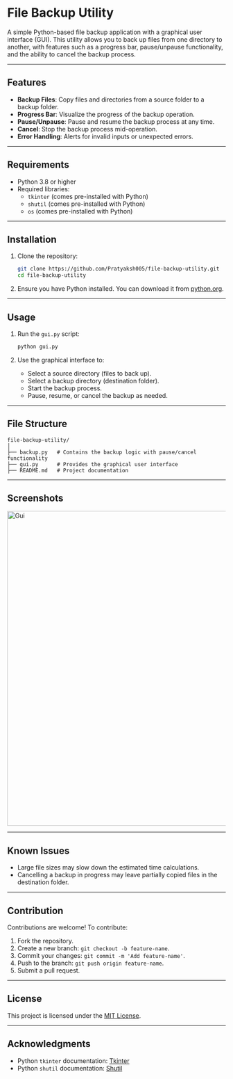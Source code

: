 
# File Backup Utility

A simple Python-based file backup application with a graphical user interface (GUI). This utility allows you to back up files from one directory to another, with features such as a progress bar, pause/unpause functionality, and the ability to cancel the backup process.

---

## Features

- **Backup Files**: Copy files and directories from a source folder to a backup folder.
- **Progress Bar**: Visualize the progress of the backup operation.
- **Pause/Unpause**: Pause and resume the backup process at any time.
- **Cancel**: Stop the backup process mid-operation.
- **Error Handling**: Alerts for invalid inputs or unexpected errors.

---

## Requirements

- Python 3.8 or higher
- Required libraries:
  - `tkinter` (comes pre-installed with Python)
  - `shutil` (comes pre-installed with Python)
  - `os` (comes pre-installed with Python)

---

## Installation

1. Clone the repository:
   ```bash
   git clone https://github.com/Pratyaksh005/file-backup-utility.git
   cd file-backup-utility
   ```

2. Ensure you have Python installed. You can download it from [python.org](https://www.python.org/).

---

## Usage

1. Run the `gui.py` script:
   ```bash
   python gui.py
   ```

2. Use the graphical interface to:
   - Select a source directory (files to back up).
   - Select a backup directory (destination folder).
   - Start the backup process.
   - Pause, resume, or cancel the backup as needed.

---

## File Structure

```
file-backup-utility/
│
├── backup.py   # Contains the backup logic with pause/cancel functionality
├── gui.py      # Provides the graphical user interface
├── README.md   # Project documentation
```

---

## Screenshots
<img width="724" alt="Gui" src="https://github.com/user-attachments/assets/3c6f2f90-2580-4088-a6ca-ee66b3a3c419">

---

## Known Issues

- Large file sizes may slow down the estimated time calculations.
- Cancelling a backup in progress may leave partially copied files in the destination folder.

---

## Contribution

Contributions are welcome! To contribute:

1. Fork the repository.
2. Create a new branch: `git checkout -b feature-name`.
3. Commit your changes: `git commit -m 'Add feature-name'`.
4. Push to the branch: `git push origin feature-name`.
5. Submit a pull request.

---

## License

This project is licensed under the [MIT License](LICENSE).

---

## Acknowledgments

- Python `tkinter` documentation: [Tkinter](https://docs.python.org/3/library/tkinter.html)
- Python `shutil` documentation: [Shutil](https://docs.python.org/3/library/shutil.html)
